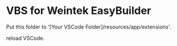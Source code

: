 # VBS for Weintek EasyBuilder

Put this folder to '[Your VSCode Folder]/resources/app/extensions'.

reload VSCode.
